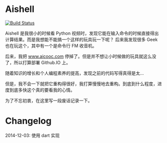 Aishell
=======
[![Build Status](https://drone.io/github.com/aiyanbo/aishell/status.png)](https://drone.io/github.com/aiyanbo/aishell/latest)

Aishell 是我很小的时候看 Python 视频时，发现它能在输入命令的时候直接得出计算结果。而是我想能不能搞一个这样的玩具玩一下呢？
后来我发现很多 Geek 也在玩这个，其中有一个是命令行 FM 收音机。

后来，我把 www.aicooc.com 停掉了。但是并不想让小时候做的玩具就这么没了，所以打算部署 Github.IO 上。

随着知识的增长和个人编程素养的提高，发现之前的代码写得真得是太...

但是，我不会一下就把它重构得很好，我打算慢慢地去重构。到底到什么程度，进度到底多快这个真的要看我的心情。

为了不忘初衷，在这里写一段废话记录一下。

# Changelog

2014-12-03: 使用 dart 实现
